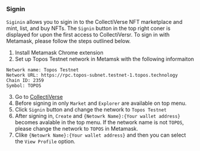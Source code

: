 ### Signin

`Siginin` allows you to sigin in to the CollectiVerse NFT marketplace and mint, list, and buy NFTs. The `Signin` button in the top right coner is displayed for upon the first access to CollectiVersr. To sign in with Metamask, please follow the steps outlined below.

1. Install Metamask Chrome extension
2. Set up Topos Testnet network in Metamsk with the following informaiton

```
Network name: Topos Testnet
Network URL: https://rpc.topos-subnet.testnet-1.topos.technology
Chain ID: 2359
Symbol: TOPOS
```

3. Go to [CollectiVerse](https://collectiverse-git-main-anon.vercel.app/)
4. Before signing in only `Market` and `Explorer` are available on top menu.
5. Click `Signin` button and change the network to `Topos Testnet`
6. After signing in, `Create` and `{Netowrk Name}:{Your wallet address}` becomes avalable in the top menu. If the network name is not `TOPOS`, please change the network to `TOPOS` in Metamask.
7. Clike `{Netowrk Name}:{Your wallet address}` and then you can select the `View Profile` option.
